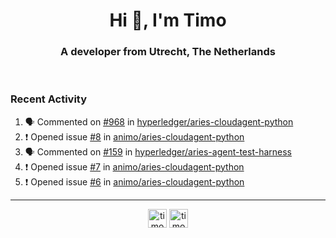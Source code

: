 <h1 align="center">Hi 👋, I'm Timo</h1>
<h3 align="center">A developer from Utrecht, The Netherlands</h3>
<br/>
<!-- https://github.com/rahuldkjain/github-profile-readme-generator --!>

<!--  <p align="left"><img src="https://github-readme-stats.vercel.app/api?username=timoglastra&show_icons=true&count_private=true&" alt="timoglastra" /></p> --!>

<!--
Github language stats
<p align="left"><img src="https://github-readme-stats.vercel.app/api/top-langs/?username=timoglastra&layout=compact" alt="timoglastra" /><p>
-->

<!-- Codestats language stats -->
<!-- <p align="left"><img src="https://codestats-readme.vercel.app/api/top-langs/?username=timoglastra&layout=compact&language_count=12" alt="timoglastra" /><p>    --!>
  
<h3>Recent Activity</h3>

<!--START_SECTION:activity-->
1. 🗣 Commented on [#968](https://github.com/hyperledger/aries-cloudagent-python/issues/968) in [hyperledger/aries-cloudagent-python](https://github.com/hyperledger/aries-cloudagent-python)
2. ❗️ Opened issue [#8](https://github.com/animo/aries-cloudagent-python/issues/8) in [animo/aries-cloudagent-python](https://github.com/animo/aries-cloudagent-python)
3. 🗣 Commented on [#159](https://github.com/hyperledger/aries-agent-test-harness/issues/159) in [hyperledger/aries-agent-test-harness](https://github.com/hyperledger/aries-agent-test-harness)
4. ❗️ Opened issue [#7](https://github.com/animo/aries-cloudagent-python/issues/7) in [animo/aries-cloudagent-python](https://github.com/animo/aries-cloudagent-python)
5. ❗️ Opened issue [#6](https://github.com/animo/aries-cloudagent-python/issues/6) in [animo/aries-cloudagent-python](https://github.com/animo/aries-cloudagent-python)
<!--END_SECTION:activity-->

---

<p align="center">
<a href="https://twitter.com/timoglastra" target="blank"><img align="center" src="https://cdn.jsdelivr.net/npm/simple-icons@3.0.1/icons/twitter.svg" alt="timoglastra" height="30" width="30" /></a>
<a href="https://linkedin.com/in/timoglastra" target="blank"><img align="center" src="https://cdn.jsdelivr.net/npm/simple-icons@3.0.1/icons/linkedin.svg" alt="timoglastra" height="30" width="30" /></a>
</p>




